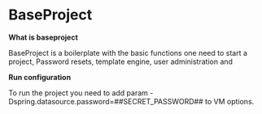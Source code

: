 # BaseProject

**What is baseproject**

BaseProject is a boilerplate with the basic functions one need to start a project, Password resets, template engine, user administration and 

**Run configuration**

To run the project you need to add param -Dspring.datasource.password=##SECRET_PASSWORD## to VM options.
